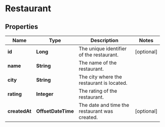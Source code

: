 

# Restaurant


## Properties

| Name | Type | Description | Notes |
|------------ | ------------- | ------------- | -------------|
|**id** | **Long** | The unique identifier of the restaurant. |  [optional] |
|**name** | **String** | The name of the restaurant. |  |
|**city** | **String** | The city where the restaurant is located. |  |
|**rating** | **Integer** | The rating of the restaurant. |  |
|**createdAt** | **OffsetDateTime** | The date and time the restaurant was created. |  [optional] |



